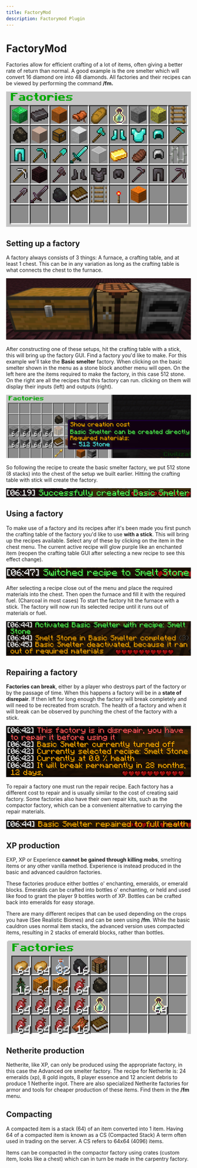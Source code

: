 ```yaml
---
title: FactoryMod
description: Factorymod Plugin
---
```


# FactoryMod
Factories allow for efficient crafting of a lot of items, often giving a better rate of return than normal. A good example is the ore smelter which will convert 16 diamond ore into 48 diamonds. All factories and their recipes can be viewed by performing the command **/fm.**

![Factories Gui](./media/Factoriesscreen.png)

## Setting up a factory

A factory always consists of 3 things: A furnace, a crafting table, and at least 1 chest. This can be in any variation as long as the crafting table is what connects the chest to the furnace. 

![Factory example](./media/Factorychestleft.png)

After constructing one of these setups, hit the crafting table with a stick, this will bring up the factory GUI. Find a factory you'd like to make. For this example we'll take the **Basic smelter** factory. When clicking on the basic smelter shown in the menu as a stone block another menu will open. On the left here are the items required to make the factory, in this case 512 stone. On the right are all the recipes that this factory can run. clicking on them will display their inputs (left) and outputs (right).

![Stone smelter factory costs](./media/Smelterfactorycreation.png)

So following the recipe to create the basic smelter factory, we put 512 stone (8 stacks) into the chest of the setup we built earlier. Hitting the crafting table with stick will create the factory.

![Successfull creation message](./media/Madebasicsmelter.png)


## Using a factory
To make use of a factory and its recipes after it's been made you first punch the crafting table of the factory you'd like to use **with a stick**. This will bring up the recipes available. Select any of these by clicking on the item in the chest menu. The current active recipe will glow purple like an enchanted item (reopen the crafting table GUI after selecting a new recipe to see this effect change). 

![Switch recipe message](./media/Recipechange.png)

After selecting a recipe close out of the menu and place the required materials into the chest. Then open the furnace and fill it with the required fuel. (Charcoal in most cases) To start the factory hit the furnace with a stick. The factory will now run its selected recipe until it runs out of materials or fuel. 

![Activated factory message](./media/Runningfactory.png)

## Repairing a factory

**Factories can break**, either by a player who destroys part of the factory or by the passage of time. When this happens a factory will be in a **state of disrepair**. If then left for long enough the factory will break completely and will need to be recreated from scratch. The health of a factory and when it will break can be observed by punching the chest of the factory with a stick. 

![Disrepaired Factory](./media/Factorydisrepair.png)

To repair a factory one must run the repair recipe. Each factory has a different cost to repair and is usually similar to the cost of creating said factory. Some factories also have their own repair kits, such as the compactor factory, which can be a convenient alternative to carrying the repair materials. 

![Repaired factory message](./media/Factoryrepair.png)

## XP production

EXP, XP or Experience **cannot be gained through killing mobs**, smelting items or any other vanilla method. Experience is instead produced in the basic and advanced cauldron factories.

These factories produce either bottles o' enchanting, emeralds, or emerald blocks. Emeralds can be crafted into bottles o' enchanting, or held and used like food to grant the player 9 bottles worth of XP.
Bottles can be crafted back into emeralds for easy storage.

There are many different recipes that can be used depending on the crops you have (See Realistic Biomes) and can be seen using **/fm**. While the basic cauldron uses normal item stacks, the advanced version uses compacted items, resulting in 2 stacks of emerald blocks, rather than bottles. 

![EXP recipe 1 costs example](./media/Exprecipe.png)

## Netherite production

Netherite, like XP, can only be produced using the appropriate factory, in this case the Advanced ore smelter factory. The recipe for Netherite is: 24 emeralds (xp), 8 gold ingots, 8 player essence and 12 ancient debris to produce 1 Netherite ingot. There are also specialized Netherite factories for armor and tools for cheaper production of these items. Find them in the **/fm** menu. 

## Compacting

A compacted item is a stack (64) of an item converted into 1 item. Having 64 of a compacted item is known as a CS (Compacted Stack) A term often used in trading on the server. A CS refers to 64x64 (4096) items.

Items can be compacted in the compactor factory using crates (custom item, looks like a chest) which can in turn be made in the carpentry factory. 
